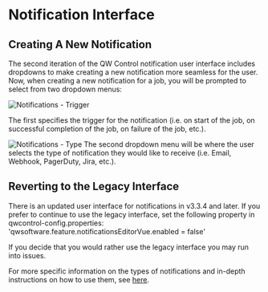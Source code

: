# Notification Interface

## Creating A New Notification

The second iteration of the QW Control notification user interface includes dropdowns to make creating a new notification more seamless for the user. Now, when creating a new notification for a job, you will be prompted to select from two dropdown menus:

![Notifications - Trigger](/assets/img/notification-ontrigger.png)

 The first specifies the trigger for the notification (i.e. on start of the job, on successful completion of the job, on failure of the job, etc.). 

![Notifications - Type](/assets/img/notification-type.png)
 The second dropdown menu will be where the user selects the type of notification they would like to receive (i.e. Email, Webhook, PagerDuty, Jira, etc.). 

 ## Reverting to the Legacy Interface

 There is an updated user interface for notifications in v3.3.4 and later. If you prefer to continue to use the legacy interface, set the following property in qwcontrol-config.properties:
 'qwsoftware.feature.notificationsEditorVue.enabled = false'

 If you decide that you would rather use the legacy interface you may run into issues.

 For more specific information on the types of notifications and in-depth instructions on how to use them, see [here](/manual/job-plugins.md#notifications).